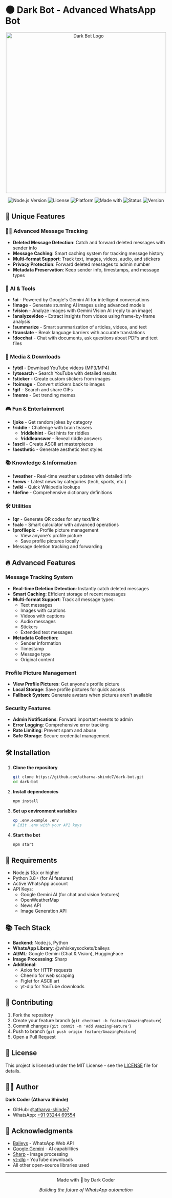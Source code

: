 # 🌑 Dark Bot - Advanced WhatsApp Bot

<div align="center">
  <img src="https://i.ibb.co/FXcp1Hd/dark-bot-banner.png" alt="Dark Bot Logo" width="500"/>
  
  ![Node.js Version](https://img.shields.io/badge/Node.js-18.x-green)
  ![License](https://img.shields.io/badge/License-MIT-blue)
  ![Platform](https://img.shields.io/badge/Platform-WhatsApp-brightgreen)
  ![Made with](https://img.shields.io/badge/Made%20with-Baileys-purple)
  ![Status](https://img.shields.io/badge/Status-Active-success)
  ![Version](https://img.shields.io/badge/Version-2.1-blue)
</div>

## 🌟 Unique Features

### 🕵️‍♂️ Advanced Message Tracking
- **Deleted Message Detection**: Catch and forward deleted messages with sender info
- **Message Caching**: Smart caching system for tracking message history
- **Multi-format Support**: Track text, images, videos, audio, and stickers
- **Privacy Protection**: Forward deleted messages to admin number
- **Metadata Preservation**: Keep sender info, timestamps, and message types

### 🤖 AI & Tools
- **!ai** - Powered by Google's Gemini AI for intelligent conversations
- **!image** - Generate stunning AI images using advanced models
- **!vision** - Analyze images with Gemini Vision AI (reply to an image)
- **!analyzevideo** - Extract insights from videos using frame-by-frame analysis
- **!summarize** - Smart summarization of articles, videos, and text
- **!translate** - Break language barriers with accurate translations
- **!docchat** - Chat with documents, ask questions about PDFs and text files

### 📱 Media & Downloads
- **!ytdl** - Download YouTube videos (MP3/MP4)
- **!ytsearch** - Search YouTube with detailed results
- **!sticker** - Create custom stickers from images
- **!toimage** - Convert stickers back to images
- **!gif** - Search and share GIFs
- **!meme** - Get trending memes

### 🎮 Fun & Entertainment
- **!joke** - Get random jokes by category
- **!riddle** - Challenge with brain teasers
  - **!riddlehint** - Get hints for riddles
  - **!riddleanswer** - Reveal riddle answers
- **!ascii** - Create ASCII art masterpieces
- **!aesthetic** - Generate aesthetic text styles

### 📚 Knowledge & Information
- **!weather** - Real-time weather updates with detailed info
- **!news** - Latest news by categories (tech, sports, etc.)
- **!wiki** - Quick Wikipedia lookups
- **!define** - Comprehensive dictionary definitions

### 🛠️ Utilities
- **!qr** - Generate QR codes for any text/link
- **!calc** - Smart calculator with advanced operations
- **!profilepic** - Profile picture management
  - View anyone's profile picture
  - Save profile pictures locally
- Message deletion tracking and forwarding

## 🔥 Advanced Features

### Message Tracking System
- **Real-time Deletion Detection**: Instantly catch deleted messages
- **Smart Caching**: Efficient storage of recent messages
- **Multi-format Support**: Track all message types:
  - Text messages
  - Images with captions
  - Videos with captions
  - Audio messages
  - Stickers
  - Extended text messages
- **Metadata Collection**:
  - Sender information
  - Timestamp
  - Message type
  - Original content

### Profile Picture Management
- **View Profile Pictures**: Get anyone's profile picture
- **Local Storage**: Save profile pictures for quick access
- **Fallback System**: Generate avatars when pictures aren't available

### Security Features
- **Admin Notifications**: Forward important events to admin
- **Error Logging**: Comprehensive error tracking
- **Rate Limiting**: Prevent spam and abuse
- **Safe Storage**: Secure credential management

## 🛠️ Installation

1. **Clone the repository**
   ```bash
   git clone https://github.com/atharva-shinde7/dark-bot.git
   cd dark-bot
   ```

2. **Install dependencies**
   ```bash
   npm install
   ```

3. **Set up environment variables**
   ```bash
   cp .env.example .env
   # Edit .env with your API keys
   ```

4. **Start the bot**
   ```bash
   npm start
   ```

## 🔧 Requirements

- Node.js 18.x or higher
- Python 3.8+ (for AI features)
- Active WhatsApp account
- API Keys:
  - Google Gemini AI (for chat and vision features)
  - OpenWeatherMap
  - News API
  - Image Generation API

## 📚 Tech Stack

- **Backend**: Node.js, Python
- **WhatsApp Library**: @whiskeysockets/baileys
- **AI/ML**: Google Gemini (Chat & Vision), HuggingFace
- **Image Processing**: Sharp
- **Additional**: 
  - Axios for HTTP requests
  - Cheerio for web scraping
  - Figlet for ASCII art
  - yt-dlp for YouTube downloads

## 🤝 Contributing

1. Fork the repository
2. Create your feature branch (`git checkout -b feature/AmazingFeature`)
3. Commit changes (`git commit -m 'Add AmazingFeature'`)
4. Push to branch (`git push origin feature/AmazingFeature`)
5. Open a Pull Request

## 📝 License

This project is licensed under the MIT License - see the [LICENSE](LICENSE) file for details.

## 👨‍💻 Author

**Dark Coder (Atharva Shinde)**
- GitHub: [@atharva-shinde7](https://github.com/atharva-shinde7)
- WhatsApp: [+91 93244 69554](https://wa.me/919324469554)

## 💫 Acknowledgments

- [Baileys](https://github.com/WhiskeySockets/Baileys) - WhatsApp Web API
- [Google Gemini](https://deepmind.google/technologies/gemini/) - AI capabilities
- [Sharp](https://sharp.pixelplumbing.com/) - Image processing
- [yt-dlp](https://github.com/yt-dlp/yt-dlp) - YouTube downloads
- All other open-source libraries used

---
<div align="center">
  Made with 🖤 by Dark Coder
  
  *Building the future of WhatsApp automation*
</div> 